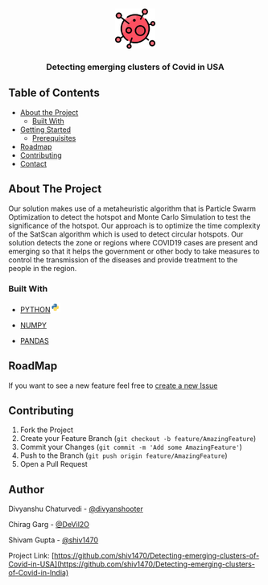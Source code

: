 
<br />
<p align="center">
  <a href="https://github.com/shiv1470/Detecting-emerging-clusters-of-Covid-in-India">
    <img src="virus.png" alt="Logo" width="80" height="80">
  </a>

  <h3 align="center">Detecting emerging clusters of Covid in USA</h3>

</p>


## Table of Contents

* [About the Project](#about-the-project)
  * [Built With](#built-with)
* [Getting Started](#getting-started)
  * [Prerequisites](#prerequisites)
* [Roadmap](#roadmap)
* [Contributing](#contributing)
* [Contact](#contact)

## About The Project
Our solution makes use of a metaheuristic algorithm that is Particle Swarm Optimization to detect the hotspot and Monte Carlo Simulation to test the significance of the hotspot. Our approach is to optimize the time complexity of the SatScan algorithm which is used to detect circular hotspots. Our solution detects the zone or regions where COVID19 cases are present and emerging so that it helps the government or other body to take measures to control the transmission of the diseases and provide treatment to the people in the region.


### Built With

* [PYTHON](https://www.python.org/)<code><img height="20" src="https://raw.githubusercontent.com/github/explore/80688e429a7d4ef2fca1e82350fe8e3517d3494d/topics/python/python.png"></code>

* [NUMPY](https://www.numpy.org/)

* [PANDAS](https://pandas.pydata.org/)

## RoadMap
If you want to see a new feature feel free to [create a new Issue](https://github.com/DeVil2O/Movie_Booking_System/issues/new)

## Contributing

1. Fork the Project
2. Create your Feature Branch (`git checkout -b feature/AmazingFeature`)
3. Commit your Changes (`git commit -m 'Add some AmazingFeature'`)
4. Push to the Branch (`git push origin feature/AmazingFeature`)
5. Open a Pull Request

## Author

Divyanshu Chaturvedi - [@divyanshooter](https://github.com/divyanshooter)

Chirag Garg - [@DeVil2O](https://github.com/DeVil2O)

Shivam Gupta - [@shiv1470](https://github.com/shiv1470)

Project Link: [https://github.com/shiv1470/Detecting-emerging-clusters-of-Covid-in-USA](https://github.com/shiv1470/Detecting-emerging-clusters-of-Covid-in-India)


